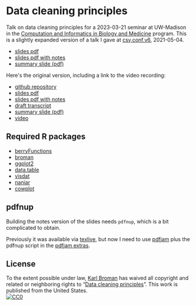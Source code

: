 # Data cleaning principles

Talk on data cleaning principles for a 2023-03-21 seminar at
UW-Madison in the [Computation and Informatics in Biology and
Medicine](https://cibm.wisc.edu) program.
This is a slightly expanded version of a talk I gave at
[csv,conf,v6](https://csvconf.com/), 2021-05-04.

- [slides pdf](https://kbroman.org/Talk_DataCleaning2023/data_cleaning.pdf)
- [slides pdf with notes](https://kbroman.org/Talk_DataCleaning2023/data_cleaning_notes.pdf)
- [summary slide (pdf)](https://kbroman.org/Talk_DataCleaning2023/data_cleaning_principles.pdf)

Here's the original version, including a link to the video recording:

- [github repository](https://github.com/kbroman/Talk_DataCleaning)
- [slides pdf](https://kbroman.org/Talk_DataCleaning/data_cleaning.pdf)
- [slides pdf with notes](https://kbroman.org/Talk_DataCleaning/data_cleaning_notes.pdf)
- [draft transcript](https://github.com/kbroman/Talk_DataCleaning/blob/main/transcript.md)
- [summary slide (pdf)](https://kbroman.org/Talk_DataCleaning/data_cleaning_principles.pdf)
- [video](https://www.youtube.com/watch?v=7Ma8WIDinDc)


## Required R packages

- [berryFunctions](https://cran.r-project.org/package=berryFunctions)
- [broman](https://cran.r-project.org/package=broman)
- [ggplot2](https://ggplot2.tidyverse.org/)
- [data.table](https://rdatatable.gitlab.io/data.table/)
- [visdat](https://docs.ropensci.org/visdat/)
- [naniar](http://naniar.njtierney.com/)
- [cowplot](https://wilkelab.org/cowplot/)


## pdfnup

Building the notes version of the slides needs `pdfnup`, which is a
bit complicated to obtain.

Previously it was available via [texlive](https://tug.org/texlive/),
but now I need to use [pdfjam](https://github.com/rrthomas/pdfjam)
plus the pdfnup script in the [pdfjam
extras](https://github.com/rrthomas/pdfjam-extras>).


## License

To the extent possible under law,
[Karl Broman](https://github.com/kbroman)
has waived all copyright and related or neighboring rights to
&ldquo;[Data cleaning principles](https://github.com/kbroman/Talk_DataCleaning2023)&rdquo;.
This work is published from the United States.
<br/>
[![CC0](https://i.creativecommons.org/p/zero/1.0/88x31.png)](https://creativecommons.org/publicdomain/zero/1.0/)
